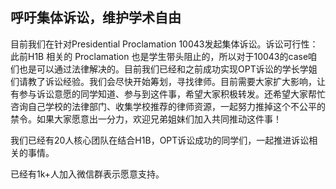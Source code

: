 ## 呼吁集体诉讼，维护学术自由

目前我们在针对Presidential Proclamation 10043发起集体诉讼。诉讼可行性：此前H1B 相关的 Proclamation 也是学生带头阻止的，所以对于10043的case咱们也是可以通过法律解决的。目前我们已经和之前成功实现OPT诉讼的学长学姐们请教了诉讼经验。我们会尽快开始筹划，寻找律师。目前需要大家扩大影响，让有参与诉讼意愿的同学知道、参与到这件事，希望大家积极转发。还希望大家帮忙咨询自己学校的法律部门、收集学校推荐的律师资源，一起努力推掉这个不公平的禁令。如果大家愿意出一分力，欢迎兄弟姐妹们加入共同推动这件事！

我们已经有20人核心团队在结合H1B，OPT诉讼成功的同学们，一起推进诉讼相关的事情。

已经有1k+人加入微信群表示愿意支持。
